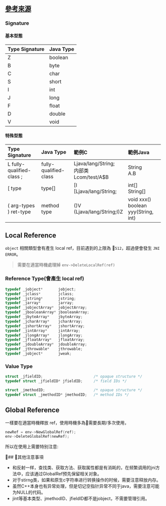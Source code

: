 ## [參考來源](https://mccxj.github.io/blog/20151028_android-ndk-jni.html)

### Signature

#### 基本型態

|Type Signature|Java Type|
|:-------------|:--------|
|Z|boolean|
|B|byte	|
|C|char|
|S|short|
|I|int|
|J|long|
|F|float|
|D|double|
|V|void|

#### 特殊型態

|Type Signature|Java Type|範例C|範例Java|
|:-------------|:--------|:--|:-------|
|L fully-qualified-class ;|fully-qualified-class|Ljava/lang/String;<br/> 内部类Lcom/test/A$B|String <br/> A.B|
|[ type|type[]|[I <br/> [Ljava/lang/String;|int[] <br/> String[]|
|( arg-types ) ret-type|method type|()V <br/> (Ljava/lang/String;I)Z|void xxx() <br/> boolean yyy(String, int)|


## Local Reference

`object` 相關類型會有產生 local ref，目前遇到的上限為 `512`，超過便會發生 `JNI ERROR`。

> 需要在適當時機處理掉 `env->DeleteLocalRef(ref)`

### Reference Type(會產生 local ref)

``` c
typedef _jobject*       jobject;
typedef _jclass*        jclass;
typedef _jstring*       jstring;
typedef _jarray*        jarray;
typedef _jobjectArray*  jobjectArray;
typedef _jbooleanArray* jbooleanArray;
typedef _jbyteArray*    jbyteArray;
typedef _jcharArray*    jcharArray;
typedef _jshortArray*   jshortArray;
typedef _jintArray*     jintArray;
typedef _jlongArray*    jlongArray;
typedef _jfloatArray*   jfloatArray;
typedef _jdoubleArray*  jdoubleArray;
typedef _jthrowable*    jthrowable;
typedef _jobject*       jweak;
```

### Value Type

``` c
struct _jfieldID;                       /* opaque structure */
typedef struct _jfieldID* jfieldID;     /* field IDs */

struct _jmethodID;                      /* opaque structure */
typedef struct _jmethodID* jmethodID;   /* method IDs */
```

## Global Reference

一樣要在適當時機釋放 ref，使用時機多為需要長期/多次使用，

``` c
newRef = env->NewGlobalRef(ref);
env->DeleteGlobalRef(newRef);
```

所以在使用上需要特别注意:

## 其他注意事項
 * 和反射一样，查找类、获取方法、获取属性都是有消耗的，在频繁调用的jni方法中，应该通过GlobalRef预先保留相关对象。
 * 对于stirng类，如果和原生c字符串进行转换操作的时候，需要注意释放内存。
 * 虽然C++本身也有异常处理，但是切记空指针异常不同于java，需要注意可能为NULL的代码。
 * jint等基本类型、jmethodID、jfieldID都不是jobject，不需要管理引用。